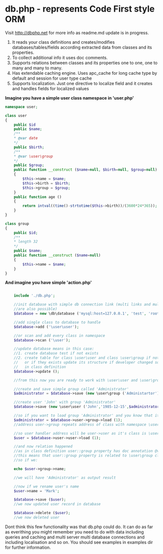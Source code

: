 db.php - represents Code First style ORM
================

Visit http://dbphp.net for more info as readme.md update is in progress.

1. It reads your class definitions and creates/modifies databases/tables/fields
according extracted data from classes and its properties.
2. To collect additional info it uses doc comments.
3. Supports relations between classes and its properties one to one, one to many and many to many.
4. Has extendable caching engine. Uses apc_cache for long cache type by default and session for user type cache
5. Supports localization. Just one directive to localize field and it creates and handles fields for localized values

**Imagine you have a simple user class namespace in 'user.php'**

```php
namespace user;

class user
{
	public $id
	public $name;
	/**
	* @var date
	*/
	public $birth;
	/**
	* @var \user\group
	*/
	public $group;
	public function __construct ($name=null, $birth=null, $group=null)
	{
		$this->name = $name;
		$this->birth = $birth;
		$this->group = $group;
	}
	public function age ()
	{
		return intval((time()-strtotime($this->birth))/(3600*24*365));
	}
}

class group
{
	public $id;
	/**
	* length 32
	*/
	public $name;
	public function __construct ($name=null)
	{
		$this->name = $name;
	}
}
```

**And imagine you have simple 'action.php'**
```php

	include './db.php';

	//init database with simple db connection link (multi links and multi databases
	//are also possible)
	$database = new \db\database ('mysql:host=127.0.0.1', 'test', 'root', '1234');

	//add single class to database to handle
	$database->add ('\user\user');

	//or scan and add every class in namespace
	$database->scan ('\user');

	//update database means in this case:
	//1. create database test if not exists
	//2. create table for class \user\user and class \user\group if not exists
	//   or if they exists update its structure if developer changed something
	//	 in class definition
	$database->update ();

	//from this now you are ready to work with \user\user and \user\group classes

	//create and save simple group called 'Administrator'
	$administrator = $database->save (new \user\group ('Administartor'));

	//create user 'John' with group 'Administrator'
	$database->save (new \user\user ('John','1985-12-15',$administrator));

	//so if you want to load group 'Administrator' and you know that its id is 1
	$administrator = $database->user->group->load (1);
	//address user->group repeats address of class with namespace \user\group

	//so user handler address will be user->user as it's class is \user\user
	$user = $database->user->user->load (1);

	//and now relation happened
	//as in class definition user::group property has doc annotation @var \user\group
	//this means that user::group property is related to \user\group class
	//so if we:

	echo $user->group->name;

	//we will have 'Administrator' as output result

	//now if we rename user's name
	$user->name = 'Mark';

	$database->save ($user);
	//we now updated user record in database

	$database->delete ($user);
	//we now deleted user

```

Dont think this few functionality was that db.php could do. It can do as far as everithing you might remember you need to do with data including queries and caching and multi server multi database connections and including localisation and so on. You should see examples in examples dir for further information.